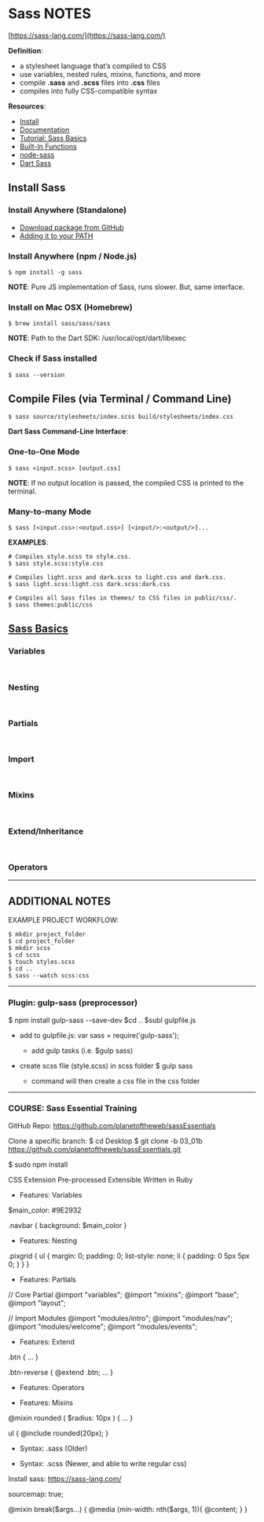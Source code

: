 # Sass NOTES

[https://sass-lang.com/](https://sass-lang.com/)

**Definition**:

- a stylesheet language that’s compiled to CSS
- use variables, nested rules, mixins, functions, and more
- compile **.sass** and **.scss** files into **.css** files
- compiles into fully CSS-compatible syntax

**Resources**:

- [Install](https://sass-lang.com/install) 
- [Documentation](https://sass-lang.com/documentation)
- [Tutorial: Sass Basics](https://sass-lang.com/guide)
- [Built-In Functions](https://sass-lang.com/documentation/functions)
- [node-sass](https://github.com/sass/node-sass#usage)
- [Dart Sass](https://pub.dev/documentation/sass/latest/sass/sass-library.html)

## Install Sass

### Install Anywhere (Standalone)

- [Download package from GitHub](https://github.com/sass/dart-sass/releases/tag/1.22.3)
- [Adding it to your PATH](https://katiek2.github.io/path-doc/)

### Install Anywhere (npm / Node.js)

```vim
$ npm install -g sass
```

**NOTE**: Pure JS implementation of Sass, runs slower. But, same interface.

### Install on Mac OSX (Homebrew)

```vim
$ brew install sass/sass/sass
```

**NOTE**: Path to the Dart SDK: /usr/local/opt/dart/libexec

### Check if Sass installed

```vim
$ sass --version
```

## Compile Files (via Terminal / Command Line)

```vim
$ sass source/stylesheets/index.scss build/stylesheets/index.css
```

**Dart Sass Command-Line Interface**:

### One-to-One Mode

```vim
$ sass <input.scss> [output.css]
```

**NOTE**: If no output location is passed, the compiled CSS is printed to the terminal.

### Many-to-many Mode

```vim
$ sass [<input.css>:<output.css>] [<input/>:<output/>]...
```

**EXAMPLES**:

```vim
# Compiles style.scss to style.css.
$ sass style.scss:style.css

​# Compiles light.scss and dark.scss to light.css and dark.css.
$ sass light.scss:light.css dark.scss:dark.css

​# Compiles all Sass files in themes/ to CSS files in public/css/.
$ sass themes:public/css
```

## [Sass Basics](https://sass-lang.com/guide)


### Variables

```css

```

```css

```

### Nesting

```css

```

```css

```

### Partials

```css

```

```css

```

### Import

```css

```

```css

```

### Mixins

```css

```

```css

```

### Extend/Inheritance

```css

```

```css

```

### Operators

--- 

## ADDITIONAL NOTES 

EXAMPLE PROJECT WORKFLOW:

```vim
$ mkdir project_folder
$ cd project_folder
$ mkdir scss
$ cd scss
$ touch styles.scss
$ cd ..
$ sass --watch scss:css
```

---

### Plugin: gulp-sass (preprocessor)
$ npm install gulp-sass --save-dev
$cd ..
$subl  gulpfile.js
- add to  gulpfile.js: 
	var sass = require('gulp-sass');
	- add gulp tasks (i.e. $gulp sass)

- create scss file (style.scss) in scss folder 
$ gulp sass 
	- command will then create a css file in the css folder

---

### COURSE: Sass Essential Training

GitHub Repo: https://github.com/planetoftheweb/sassEssentials

Clone a specific branch:
$ cd  Desktop
$ git clone -b 03_01b https://github.com/planetoftheweb/sassEssentials.git

$ sudo npm install


CSS Extension
Pre-processed
Extensible
Written in Ruby

* Features: Variables

$main_color: #9E2932

.navbar {
	background: $main_color
}

* Features: Nesting

.pixgrid {
  ul {
    margin: 0;
    padding: 0;
    list-style: none;
    li {
      padding: 0 5px 5px 0;
    }
  }
}

* Features: Partials

// Core Partial
@import  "variables";
@import "mixins";
@import "base";
@import "layout";

// Import Modules
@import "modules/intro";
@import "modules/nav";
@import "modules/welcome";
@import "modules/events";

* Features: Extend

.btn {
	... 
}

.btn-reverse {
	@extend .btn;
	...
}

* Features: Operators

* Features: Mixins

@mixin rounded ( $radius: 10px ) {
	...
}

ul {
	@include rounded(20px);
}

* Syntax: .sass (Older)

* Syntax: .scss (Newer, and able to write regular css) 


Install sass: https://sass-lang.com/

sourcemap: true;

@mixin break($args...) {
	@media (min-width: nth($args, 1)){
		@content;
	}
}


